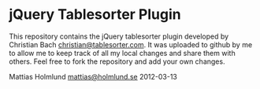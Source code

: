 jQuery Tablesorter Plugin
=========================

This repository contains the jQuery tablesorter plugin developed by
Christian Bach <christian@tablesorter.com>. It was uploaded to github
by me to allow me to keep track of all my local changes and share them
with others. Feel free to fork the repository and add your own
changes.

Mattias Holmlund <mattias@holmlund.se>
2012-03-13
